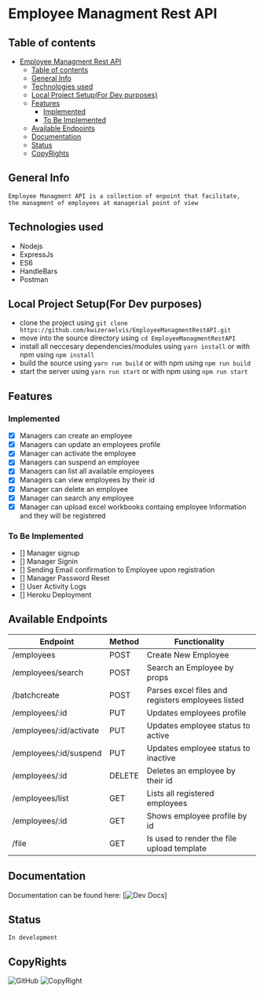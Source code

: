 # Employee Managment Rest API

## Table of contents

- [Employee Managment Rest API](#employee-managment-rest-api)
  - [Table of contents](#table-of-contents)
  - [General Info](#general-info)
  - [Technologies used](#technologies-used)
  - [Local Project Setup(For Dev purposes)](#local-project-setupfor-dev-purposes)
  - [Features](#features)
    - [Implemented](#implemented)
    - [To Be Implemented](#to-be-implemented)
  - [Available Endpoints](#available-endpoints)
  - [Documentation](#documentation)
  - [Status](#status)
  - [CopyRights](#copyrights)

## General Info

```gherkin
Employee Managment API is a collection of enpoint that facilitate,
the managment of employees at managerial point of view
```

## Technologies used

- Nodejs
- ExpressJs
- ES6
- HandleBars
- Postman

## Local Project Setup(For Dev purposes)

- clone the project using `git clone https://github.com/kwizeraelvis/EmployeeManagmentRestAPI.git`
- move into the source directory using `cd EmployeeManagmentRestAPI`
- install all neccesary dependencies/modules using `yarn install` or with npm using `npm install`
- build the source using `yarn run build` or with npm using `npm run build`
- start the server using `yarn run start` or with npm using `npm run start`

## Features

### Implemented

- [x] Managers can create an employee
- [x] Managers can update an employees profile
- [x] Manager can activate the employee
- [x] Managers can suspend an employee
- [x] Managers can list all available employees
- [x] Managers can view employees by their id
- [x] Manager can delete an employee
- [x] Manager can search any employee
- [x] Manager can upload excel workbooks containg employee Information and they will be registered

### To Be Implemented

- [] Manager signup
- [] Manager Signin
- [] Sending Email confirmation to Employee upon registration
- [] Manager Password Reset
- [] User Activity Logs
- [] Heroku Deployment

## Available Endpoints

|Endpoint                      |Method                     | Functionality                                    |
|------------------------------|---------------------------|--------------------------------------------------|
|/employees                    |POST                       |Create New Employee                               |
|/employees/search             |POST                       |Search an Employee by props                       |
|/batchcreate                  |POST                       |Parses excel files and registers employees listed |
|/employees/:id                |PUT                        |Updates employees profile                         |
|/employees/:id/activate       |PUT                        |Updates employee status to active                 |
|/employees/:id/suspend        |PUT                        |Updates employee status to inactive               |
|/employees/:id                |DELETE                     |Deletes an employee by their id                   |
|/employees/list               |GET                        |Lists all registered employees                    |
|/employees/:id                |GET                        |Shows employee profile by id                      |
|/file                         |GET                        |Is used to render the file upload template        |

## Documentation

Documentation can be found here: [![Dev Docs](https://documenter.getpostman.com/view/5540374/SWLiYkhH)]

## Status

```gherkin
In development
```

## CopyRights

![GitHub](https://img.shields.io/github/license/kwizeraelvis/EmployeeManagmentRestAPI)   ![CopyRight](https://img.shields.io/badge/CopyRight-Kwizera%20Elvis-green)
